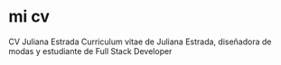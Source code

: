 # mi cv
CV Juliana Estrada
Curriculum vitae de Juliana Estrada, diseñadora de modas y estudiante de Full Stack Developer
